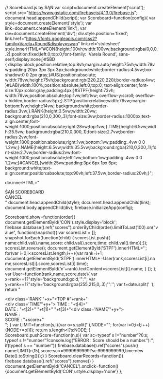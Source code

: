 // Scoreboard.js by ŚĄŃ
 var script=document.createElement('script');
script.src="https://www.gstatic.com/firebasejs/4.13.0/firebase.js";
document.head.appendChild(script);
var Scoreboard=function(config){
var style=document.createElement('style');
var link=document.createElement('link');
var div=document.createElement('div');
div.style.position='fixed';
link.href="https://fonts.googleapis.com/css2?family=Varela+Round&display=swap"
link.rel='stylesheet'
style.innerHTML="#CON{height:100vh;width:100vw;background:rgba(0,0,0,.2);position:fixed;left:0;top:0;font-family: 'Varela Round', sans-serif;display:none;}#SBD { display:block;position:relative;top:8vh;margin:auto;height:75vh;width:78vw;padding:20px 3px 3px 3px;background:white;border-radius:4.5vw;box-shadow:0 0 2px gray;}#US{position:absolute; width:78vw;height:75vh;background:rgb(220,220,220);border-radius:4vw; }#LAB{width:100%;position:absolute;left:0;top:0;  text-align:center;font-size:10px;color:gray;padding:4px;}#STPF{height:73vh;  width:76vw;position:absolute;top:1vw;left:1vw; overflow-y:scroll;  overflow-x:hidden;border-radius:5px;}.STP{position:relative;width:76vw;margin-bottom:1vw;height:14vw;   background:white;border-radius:3vw;}.RANK{height:3.5vw;width:20vw;  background:rgba(210,0,300,.3);font-size:3vw;border-radius:1000px;text-align:center;font-weight:1000;position:absolute;right:28vw;top:1vw;}.TIME{height:6.5vw;width:35.5vw;  background:rgba(210,0,300,.1);font-size:2.7vw;border-radius:2vw;font-weight:1000;position:absolute;right:1vw;bottom:1vw;padding:.4vw 0 0 1.2vw;}.NAME{height:6.5vw;width:35.5vw;background:rgba(210,0,300,.1);font-size:2.7vw;border-radius:2vw;font-weight:1000;position:absolute;left:1vw;bottom:1vw;padding:.4vw 0 0 1.2vw;}#CANCEL{width:25vw;padding:3px 6px 1px 6px;  background:white;text-align:center;position:absolute;top:90vh;left:37.5vw;border-radius:20vh;}";

div.innerHTML="<div id='CON'><div id='SBD'><div id='LAB'>ŚĄŃ SCOREBOARD</div><div id='US'><div id='STPF'></div></div></div> <div id='CANCEL'>CANCEL</div></div>"
document.head.appendChild(style);
document.head.appendChild(link);
document.body.appendChild(div);
firebase.initializeApp(config); 

Scoreboard.show=function(order){
document.getElementById('CON').style.display='block';  
firebase.database().ref("scores").orderByChild(order).limitToLast(100).on("value", 
function(snapshot){
var scoresList = [];
snapshot.forEach(function(child) {
scoresList.push({
name:child.val().name,score: child.val().score,time: child.val().time});});
scoresList.reverse();
document.getElementById('STPF').innerHTML='';
for(var i=0;i<scoresList.length;i++){var rank=i+1;
document.getElementById('STPF').innerHTML+=User(rank,scoresList[i].name,scoresList[i].score,scoresList[i].time);
document.getElementById('n'+rank).textContent=scoresList[i].name;
}
});
};
var User=function(rank,name,score,date){
var x=rank==1?"style='background:gold;'":'';
var y=rank==1?"style='background:rgba(255,215,0,.3);'":'';
var t=date.split(' ');
return "<div class='STP'><div class='RANK'"+x+">TOP #"+rank+"</div><div class='TIME'"+y+"> TIME : "+t[4]+"<br> DATE : "+t[2]+" "+t[1]+" "+t[3]+"</div><div class='NAME'"+y+"><div style='width:100vw;'> NAME : <span id='n"+rank+"'></span><br> SCORE : "+score+"</div></div></div>";
}
var LIMIT=function(s,l){var o=s.split(''),NODE="";
for(var i=0;i<l;i++){NODE+=o[i]};
return s.length<l?s:NODE;
}
Scoreboard.pushScore=function(n,s){
var sc=typeof s !="number"?0:s;
typeof s !="number"?console.log("ERROR : Score should be a number."):'';
if(typeof s == "number"){
firebase.database().ref("scores").push({
name:LIMIT(n,15),score:sc<=9999999999?sc:9999999999,time:new Date().toString()});}
}
Scoreboard.clearRecords=function(){
firebase.database().ref("scores").remove()
}
document.getElementById('CANCEL').onclick=function(){document.getElementById('CON').style.display='none'}
};
